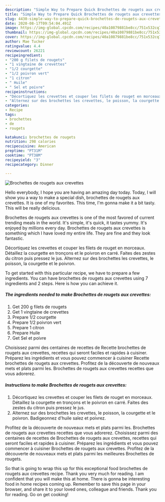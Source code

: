 ```yaml
---
description: "Simple Way to Prepare Quick Brochettes de rougets aux crevettes"
title: "Simple Way to Prepare Quick Brochettes de rougets aux crevettes"
slug: 4430-simple-way-to-prepare-quick-brochettes-de-rougets-aux-crevettes
date: 2020-08-17T09:54:04.491Z
image: https://img-global.cpcdn.com/recipes/40a10879881be8cc/751x532cq70/brochettes-de-rougets-aux-crevettes-photo-principale-de-la-recette.jpg
thumbnail: https://img-global.cpcdn.com/recipes/40a10879881be8cc/751x532cq70/brochettes-de-rougets-aux-crevettes-photo-principale-de-la-recette.jpg
cover: https://img-global.cpcdn.com/recipes/40a10879881be8cc/751x532cq70/brochettes-de-rougets-aux-crevettes-photo-principale-de-la-recette.jpg
author: Mae Tucker
ratingvalue: 4.4
reviewcount: 26221
recipeingredient:
- "200 g filets de rougets"
- "1 vingtaine de crevettes"
- "1/2 courgette"
- "1/2 poivron vert"
- "1 citron"
- " Huile"
- " Sel et poivre"
recipeinstructions:
- "Décortiquez les crevettes et couper les filets de rouget en morceaux. Détaillez la courgette en tronçons et le poivron en carré. Faites des zestes du citron puis pressez le jus."
- "Alternez sur des brochettes les crevettes, le poisson, la courgette et le poivron. Badigeonnez d&#39;huile salez et poivrez."
categories:
- Recipe
tags:
- brochettes
- de
- rougets

katakunci: brochettes de rougets 
nutrition: 298 calories
recipecuisine: American
preptime: "PT31M"
cooktime: "PT38M"
recipeyield: "3"
recipecategory: Dinner

---
```



![Brochettes de rougets aux crevettes](https://img-global.cpcdn.com/recipes/40a10879881be8cc/751x532cq70/brochettes-de-rougets-aux-crevettes-photo-principale-de-la-recette.jpg)

Hello everybody, I hope you are having an amazing day today. Today, I will show you a way to make a special dish, brochettes de rougets aux crevettes. It is one of my favorites. This time, I'm gonna make it a bit tasty. This will be really delicious.

Brochettes de rougets aux crevettes is one of the most favored of current trending meals in the world. It's simple, it's quick, it tastes yummy. It's enjoyed by millions every day. Brochettes de rougets aux crevettes is something which I have loved my entire life. They are fine and they look fantastic.

Décortiquez les crevettes et couper les filets de rouget en morceaux. Détaillez la courgette en tronçons et le poivron en carré. Faites des zestes du citron puis pressez le jus. Alternez sur des brochettes les crevettes, le poisson, la courgette et le poivron.


To get started with this particular recipe, we have to prepare a few ingredients. You can have brochettes de rougets aux crevettes using 7 ingredients and 2 steps. Here is how you can achieve it.

<!--inarticleads1-->

##### The ingredients needed to make Brochettes de rougets aux crevettes:

1. Get 200 g filets de rougets
1. Get 1 vingtaine de crevettes
1. Prepare 1/2 courgette
1. Prepare 1/2 poivron vert
1. Prepare 1 citron
1. Prepare  Huile
1. Get  Sel et poivre


Choisissez parmi des centaines de recettes de Recette brochettes de rougets aux crevettes, recettes qui seront faciles et rapides à cuisiner. Préparez les ingrédients et vous pouvez commencer à cuisiner Recette brochettes de rougets aux crevettes. Profitez de la découverte de nouveaux mets et plats parmi les. Brochettes de rougets aux crevettes recettes que vous adorerez. 

<!--inarticleads2-->

##### Instructions to make Brochettes de rougets aux crevettes:

1. Décortiquez les crevettes et couper les filets de rouget en morceaux. Détaillez la courgette en tronçons et le poivron en carré. Faites des zestes du citron puis pressez le jus.
1. Alternez sur des brochettes les crevettes, le poisson, la courgette et le poivron. Badigeonnez d&#39;huile salez et poivrez.


Profitez de la découverte de nouveaux mets et plats parmi les. Brochettes de rougets aux crevettes recettes que vous adorerez. Choisissez parmi des centaines de recettes de Brochettes de rougets aux crevettes, recettes qui seront faciles et rapides à cuisiner. Préparez les ingrédients et vous pouvez commencer à cuisiner Brochettes de rougets aux crevettes. Profitez de la découverte de nouveaux mets et plats parmi les meilleures Brochettes de rougets. 

So that is going to wrap this up for this exceptional food brochettes de rougets aux crevettes recipe. Thank you very much for reading. I am confident that you will make this at home. There is gonna be interesting food in home recipes coming up. Remember to save this page in your browser, and share it to your loved ones, colleague and friends. Thank you for reading. Go on get cooking!
